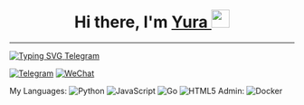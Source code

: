 <h1 align="center">
  Hi there, I'm
  <a href="https://yuramishin.ru/" target="_blank">
    Yura
  </a>
  <img src="https://github.com/blackcater/blackcater/raw/main/images/Hi.gif" height="32"/>
</h1>

---

<a href="https://git.io/typing-svg" display="block" align="center">
  <img src="https://readme-typing-svg.herokuapp.com?font=Fira+Code&pause=1000&width=435&lines=Software+Engineer+Python+from+Russia" alt="Typing SVG"/>
</a>

<a href="https://t.me/ymishin_job" target="_blank" color="white">
  Telegram
</a>

[![Telegram](https://img.shields.io/badge/Telegram-2CA5E0?style=for-the-badge&logo=telegram&logoColor=white)](https://t.me/ymishin_job)
[![WeChat](https://img.shields.io/badge/WeChat-07C160?style=for-the-badge&logo=wechat&logoColor=white)](https://api.whatsapp.com/send?phone=79951532729)

My Languages: ![Python](https://img.shields.io/badge/python-3670A0?style=for-the-badge&logo=python&logoColor=ffdd54) ![JavaScript](https://img.shields.io/badge/javascript-%23323330.svg?style=for-the-badge&logo=javascript&logoColor=%23F7DF1E) ![Go](https://img.shields.io/badge/go-%2300ADD8.svg?style=for-the-badge&logo=go&logoColor=white) ![HTML5](https://img.shields.io/badge/html5-%23E34F26.svg?style=for-the-badge&logo=html5&logoColor=white)
Admin: ![Docker](https://img.shields.io/badge/docker-%230db7ed.svg?style=for-the-badge&logo=docker&logoColor=white) 
<!--
**mishinyura/mishinyura** is a ✨ _special_ ✨ repository because its `README.md` (this file) appears on your GitHub profile.

Here are some ideas to get you started:

- 🔭 I’m currently working on ...
- 🌱 I’m currently learning ...
- 👯 I’m looking to collaborate on ...
- 🤔 I’m looking for help with ...
- 💬 Ask me about ...
- 📫 How to reach me: ...
- 😄 Pronouns: ...
- ⚡ Fun fact: ...
-->
